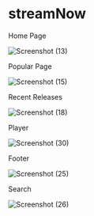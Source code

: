 # streamNow
Home Page


![Screenshot (13)](https://user-images.githubusercontent.com/73681215/235421614-579e6f6f-d47a-499e-99c5-a2d8fd4dde83.png)
  
  
  
  
  
  Popular Page
  
  
  
![Screenshot (15)](https://user-images.githubusercontent.com/73681215/235421640-84c546a3-24f8-4f36-ad11-7709d3595bc3.png)
  
  
  
  
  
  Recent Releases
  
  
  
![Screenshot (18)](https://user-images.githubusercontent.com/73681215/235421669-67a49a22-3f79-4a96-ae8b-706064c2f317.png)
  
  
  
  
  
  
  
  
  Player
  
  
 
  
  ![Screenshot (30)](https://user-images.githubusercontent.com/73681215/235422720-bb518a88-6860-48ca-831a-a8c7d49151d8.png)
  
  
  
  
  
  
  Footer
  
  
![Screenshot (25)](https://user-images.githubusercontent.com/73681215/235421690-0f28485d-01f6-4625-96ad-9bf94db0ae8a.png)
  
  
  
  
  
  
  
  
  Search
  
  
  
![Screenshot (26)](https://user-images.githubusercontent.com/73681215/235422211-ef602b4c-6196-47b6-9191-76a1a3fed62a.png)
  
  
  
  
  
  
  
  
  
